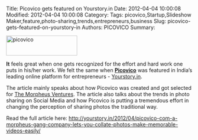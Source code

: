 Title: Picovico gets featured on Yourstory.in
Date: 2012-04-04 10:00:08
Modified: 2012-04-04 10:00:08
Category: 
Tags: picovico,Startup,Slideshow Maker,feature,photo-sharing,trends,entrepreneurs,business
Slug: picovico-gets-featured-on-yourstory-in
Authors: PICOVICO
Summary: 

<strong id="internal-source-marker_0.8616769430227578"></strong><a href="http://www.picovico.com/blog/wp-content/uploads/2013/03/yslogo-black.png"><img class=" wp-image-417 alignleft" title="yourstory logo" src="http://www.picovico.com/blog/wp-content/uploads/2013/03/yslogo-black-300x84.png" alt="picovico" width="192" height="54" /></a><strong></strong>

<strong>It</strong><span> feels great when one gets recognized for the effort and hard work one puts in his/her work. We felt the same when </span><strong><a title="Slideshow Maker" href="www.picovico.com" target="_blank">Picovico</a></strong><span> was featured in India’s leading online platform for entrepreneurs - </span><a href="http://yourstory.in/" target="_blank">Yourstory.in</a><span>.</span>

The article mainly speaks about how Picovico was created and got selected for <a href="http://themorpheus.com/" target="_blank">The Morpheus Ventures</a>. The article also talks about the trends in photo sharing on Social Media and how Picovico is putting a tremendous effort in changing the perception of sharing photos the traditional way.

Read the full article here: <a href="http://yourstory.in/2012/04/picovico-com-a-morpheus-gang-company-lets-you-collate-photos-make-memorable-videos-easily/" target="_blank">http://yourstory.in/2012/04/picovico-com-a-morpheus-gang-company-lets-you-collate-photos-make-memorable-videos-easily/</a>